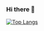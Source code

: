### Hi there 👋

[![Top Langs](https://github-readme-stats.vercel.app/api/top-langs/?username=aki-0517&layout=compact
)](https://github.com/anuraghazra/github-readme-stats)

<!--
**aki-0517/aki-0517** is a ✨ _special_ ✨ repository because its `README.md` (this file) appears on your GitHub profile.

Here are some ideas to get you started:

- 🔭 I’m currently working on ...
- 🌱 I’m currently learning ...
- 👯 I’m looking to collaborate on ...
- 🤔 I’m looking for help with ...
- 💬 Ask me about ...
- 📫 How to reach me: ...
- 😄 Pronouns: ...
- ⚡ Fun fact: ...
-->
